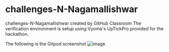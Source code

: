 # challenges-N-Nagamallishwar
challenges-N-Nagamallishwar created by GitHub Classroom
The verification environment is setup using Vyoma's UpTickPro provided for the hackathon.

The following is the Gitpod screenshot
![image](https://user-images.githubusercontent.com/71274647/182189638-ee930d32-e061-4e21-adb9-e06a51af8b28.png)
